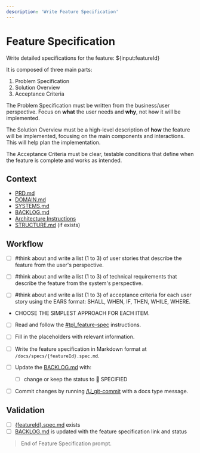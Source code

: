 ```yaml
---
description: 'Write Feature Specification'
---
```


# Feature Specification

Write detailed specifications for the feature: ${input:featureId}

It is composed of three main parts:
1. Problem Specification
2. Solution Overview
3. Acceptance Criteria

The Problem Specification must be written from the business/user perspective. Focus on **what** the user needs and **why**, not ~~how~~ it will be implemented.

The Solution Overview must be a high-level description of **how** the feature will be implemented, focusing on the main components and interactions. This will help plan the implementation.

The Acceptance Criteria must be clear, testable conditions that define when the feature is complete and works as intended.

## Context

- [PRD.md](/docs/PRD.md)
- [DOMAIN.md](/docs/DOMAIN.md)
- [SYSTEMS.md](/docs/SYSTEMS.md)
- [BACKLOG.md](/docs/BACKLOG.md)
- [Architecture Instructions](../instructions/bst_architecture.instructions.md)
- [STRUCTURE.md](/docs/STRUCTURE.md) (if exists)

## Workflow

- [ ] #think about and write a list (1 to 3) of user stories that describe the feature from the user's perspective.

- [ ] #think about and write a list (1 to 3) of technical requirements that describe the feature from the system's perspective.

- [ ] #think about and write a list (1 to 3) of acceptance criteria for each user story using the EARS format: SHALL, WHEN, IF, THEN, WHILE, WHERE.

- CHOOSE THE SIMPLEST APPROACH FOR EACH ITEM.

- [ ] Read and follow the [#tpl_feature-spec](../instructions/tpl_feature-spec.instructions.md) instructions.

- [ ] Fill in the placeholders with relevant information.

- [ ] Write the feature specification in Markdown format at `/docs/specs/{featureId}.spec.md`.

- [ ] Update the [BACKLOG.md](/docs/BACKLOG.md) with:
  - [ ] change or keep the status to 📝 SPECIFIED

- [ ] Commit changes by running [/U_git-commit](../prompts/U_git-commit.prompt.md) with a docs type message.

## Validation

- [ ] [{featureId}.spec.md](/docs/backlog/{featureId}.spec.md) exists
- [ ] [BACKLOG.md](/docs/BACKLOG.md) is updated with the feature specification link and status

> End of Feature Specification prompt.